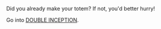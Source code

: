 Did you already make your totem? If not, you'd better hurry!

Go into [DOUBLE INCEPTION](double_inception/double_inception.md).